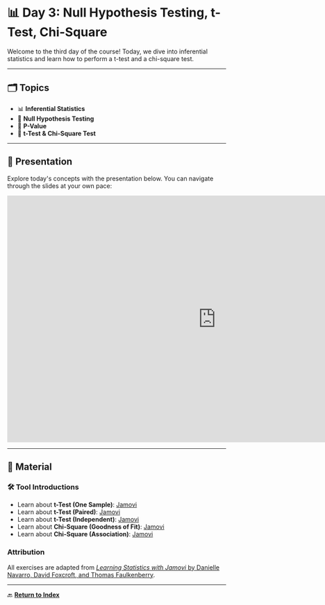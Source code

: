 # 📊 **Day 3: Null Hypothesis Testing, t-Test, Chi-Square**  

Welcome to the third day of the course! Today, we dive into inferential statistics and learn how to perform a t-test and a chi-square test.

---

## 🗂️ **Topics**

- 📊 **Inferential Statistics**  
- 🔎 **Null Hypothesis Testing**  
- 📐 **P-Value**  
- 🧮 **t-Test & Chi-Square Test**  

---

## 🎥 **Presentation**

Explore today's concepts with the presentation below. You can navigate through the slides at your own pace:  

<iframe src="https://docs.google.com/presentation/d/e/2PACX-1vSSpfSEfOSUlW342n-MJomjRtZC5hBoR-U_Jg2TogRV-640iyOVvEoqklQBCSQSiB0V-KgNBacQNVPc/embed?start=false&loop=false&delayms=3000" frameborder="0" width="960" height="569" allowfullscreen="true" mozallowfullscreen="true" webkitallowfullscreen="true"></iframe>

---

## 📂 **Material**

### **🛠️ Tool Introductions**  
- Learn about **t-Test (One Sample)**: [Jamovi](zeppo.md)  
- Learn about **t-Test (Paired)**: [Jamovi](chico.md)  
- Learn about **t-Test (Independent)**: [Jamovi](harpo.md)  
- Learn about **Chi-Square (Goodness of Fit)**: [Jamovi](randomness.md)  
- Learn about **Chi-Square (Association)**: [Jamovi](chapek9.md)  

### **Attribution**
All exercises are adapted from [*Learning Statistics with Jamovi* by Danielle Navarro, David Foxcroft, and Thomas Faulkenberry](https://davidfoxcroft.github.io/lsj-book/Preface.html).  

---

🔙 **[Return to Index](index.md)**

